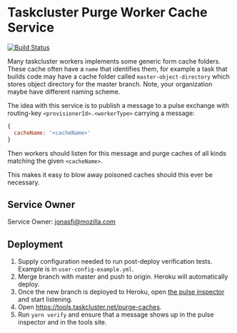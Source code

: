 Taskcluster Purge Worker Cache Service
======================================

[![Build Status](https://travis-ci.org/taskcluster/taskcluster-purge-cache.svg?branch=master)](https://travis-ci.org/taskcluster/taskcluster-purge-cache)

Many taskcluster workers implements some generic form cache folders.
These cache often have a `name` that identifies them, for example a task
that builds code may have a cache folder called `master-object-directory` which
stores object directory for the master branch. Note, your organization maybe
have different naming scheme.

The idea with this service is to publish a message to a pulse exchange with
routing-key `<provisionerId>.<workerType>` carrying a message:
```js
{
  cacheName: '<cacheName>'
}
```
Then workers should listen for this message and purge caches of all kinds
matching the given `<cacheName>`.

This makes it easy to blow away poisoned caches should this ever be necessary.

Service Owner
-------------

Service Owner: jonasfj@mozilla.com

Deployment
----------
1) Supply configuration needed to run post-deploy verification tests. Example is in `user-config-example.yml`.
2) Merge branch with master and push to origin. Heroku will automatically deploy.
3) Once the new branch is deployed to Heroku, open [the pulse inspector](https://tools.taskcluster.net/pulse-inspector?bindings%5B0%5D%5Bexchange%5D=exchange%2Ftaskcluster-purge-cache%2Fv1%2Fpurge-cache&bindings%5B0%5D%5BroutingKeyPattern%5D=%23) and start listening.
4) Open https://tools.taskcluster.net/purge-caches.
5) Run `yarn verify` and ensure that a message shows up in the pulse inspector and in the tools site.
